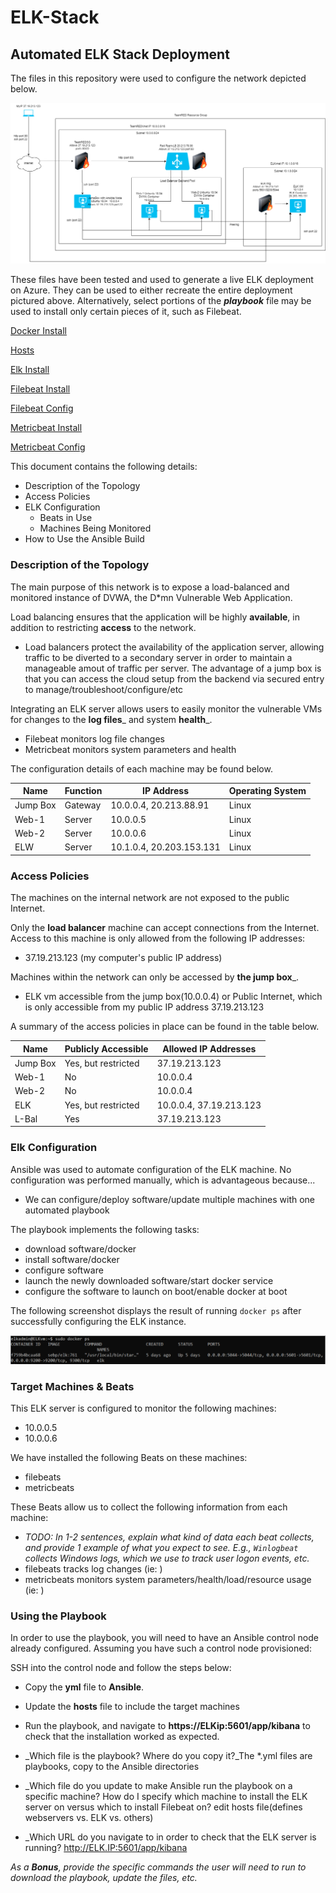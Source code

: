 # ELK-Stack

## Automated ELK Stack Deployment

The files in this repository were used to configure the network depicted below.

![Elk Stack Network Diagram](Diagrams/ELK-Stack-Net-Diagam.drawio.png)

These files have been tested and used to generate a live ELK deployment on Azure. They can be used to either recreate the entire deployment pictured above. Alternatively, select portions of the ___playbook___ file may be used to install only certain pieces of it, such as Filebeat.

[Docker Install](Ansible/pentest.yml)

[Hosts](Ansible/hosts)

[Elk Install](Ansible/install-EKL.yml)

[Filebeat Install](Ansible/filebeat-playbook.yml)

[Filebeat Config](Ansible/filebeat-config.yml)

[Metricbeat Install](Ansible/metricbeat-playbook.yml)

[Metricbeat Config](Ansible/metricbeat-config.yml)

This document contains the following details:
- Description of the Topology
- Access Policies
- ELK Configuration
  - Beats in Use
  - Machines Being Monitored
- How to Use the Ansible Build


### Description of the Topology

The main purpose of this network is to expose a load-balanced and monitored instance of DVWA, the D*mn Vulnerable Web Application.

Load balancing ensures that the application will be highly __available__, in addition to restricting __access__ to the network.
- Load balancers protect the availability of the application server, allowing traffic to be diverted to a secondary server in order to maintain a manageable amout of traffic per server.  The advantage of a jump box is that you can access the cloud setup from the backend via secured entry to manage/troubleshoot/configure/etc

Integrating an ELK server allows users to easily monitor the vulnerable VMs for changes to the __log files___ and system __health___.
- Filebeat monitors log file changes
- Metricbeat monitors system parameters and health

The configuration details of each machine may be found below.

| Name     | Function | IP Address               | Operating System |
|----------|----------|--------------------------|------------------|
| Jump Box | Gateway  | 10.0.0.4, 20.213.88.91   | Linux            |
| Web-1    | Server   | 10.0.0.5                 | Linux            |
| Web-2    | Server   | 10.0.0.6                 | Linux            |
| ELW      | Server   | 10.1.0.4, 20.203.153.131 | Linux            |

### Access Policies

The machines on the internal network are not exposed to the public Internet. 

Only the __load balancer__ machine can accept connections from the Internet. Access to this machine is only allowed from the following IP addresses:
- 37.19.213.123 (my computer's public IP address)

Machines within the network can only be accessed by __the jump box___.
- ELK vm accessible from the jump box(10.0.0.4) or Public Internet, which is only accessible from my public IP address 37.19.213.123

A summary of the access policies in place can be found in the table below.

| Name     | Publicly Accessible | Allowed IP Addresses    |
|----------|---------------------|-------------------------|
| Jump Box | Yes, but restricted | 37.19.213.123           |
| Web-1    | No                  | 10.0.0.4                |
| Web-2    | No                  | 10.0.0.4                |
| ELK      | Yes, but restricted | 10.0.0.4, 37.19.213.123 |
| L-Bal    | Yes                 | 37.19.213.123           |

### Elk Configuration

Ansible was used to automate configuration of the ELK machine. No configuration was performed manually, which is advantageous because...
- We can configure/deploy software/update multiple machines with one automated playbook

The playbook implements the following tasks:
- download software/docker
- install software/docker
- configure software
- launch the newly downloaded software/start docker service
- configure the software to launch on boot/enable docker at boot

The following screenshot displays the result of running `docker ps` after successfully configuring the ELK instance.

![Docker-PS](Diagrams/RunningElkContainer.PNG)

### Target Machines & Beats
This ELK server is configured to monitor the following machines:
- 10.0.0.5
- 10.0.0.6

We have installed the following Beats on these machines:
- filebeats
- metricbeats

These Beats allow us to collect the following information from each machine:
- _TODO: In 1-2 sentences, explain what kind of data each beat collects, and provide 1 example of what you expect to see. E.g., `Winlogbeat` collects Windows logs, which we use to track user logon events, etc._
- filebeats tracks log changes (ie:               )
- metricbeats monitors system parameters/health/load/resource usage  (ie:                        )

### Using the Playbook
In order to use the playbook, you will need to have an Ansible control node already configured. Assuming you have such a control node provisioned: 

SSH into the control node and follow the steps below:
- Copy the __yml__ file to __Ansible__.
- Update the __hosts__ file to include the target machines
- Run the playbook, and navigate to __https://ELKip:5601/app/kibana__ to check that the installation worked as expected.

- _Which file is the playbook? Where do you copy it?_The *.yml files are playbooks, copy to the Ansible directories
- _Which file do you update to make Ansible run the playbook on a specific machine? How do I specify which machine to install the ELK server on versus which to install Filebeat on? edit hosts file(defines webservers vs. ELK vs. others)
- _Which URL do you navigate to in order to check that the ELK server is running?  http://ELK.IP:5601/app/kibana

_As a **Bonus**, provide the specific commands the user will need to run to download the playbook, update the files, etc._
